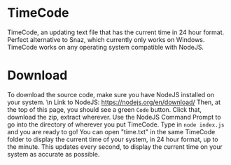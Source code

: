 # TimeCode
TimeCode, an updating text file that has the current time in 24 hour format. Perfect alternative to Snaz, which currently only works on Windows. TimeCode works on any operating system compatible with NodeJS.
# Download

To download the source code, make sure you have NodeJS installed on your system. \n
Link to NodeJS: https://nodejs.org/en/download/ 
Then, at the top of this page, you should see a green `Code` button. Click that, download the zip, extract wherever. Use the NodeJS Command Prompt to go into the directory of wherever you put TimeCode. Type in `node index.js` and you are ready to go! You can open "time.txt" in the same TimeCode folder to display the current time of your system, in 24 hour format, up to the minute. This updates every second, to display the current time on your system as accurate as possible. 
